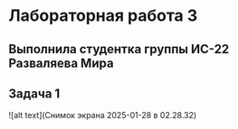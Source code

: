 # Лабораторная работа 3
## Выполнила студентка группы ИС-22 Разваляева Мира

## Задача 1
![alt text](Снимок экрана 2025-01-28 в 02.28.32)
